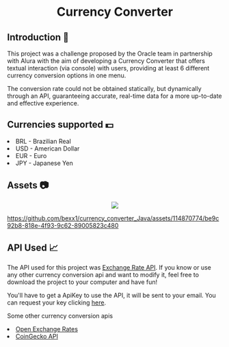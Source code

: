 <h1 align="center">Currency Converter</h1>
<h2>Introduction 📄</h2>
<p>This project was a challenge proposed by the Oracle team in partnership with Alura with the aim of developing a Currency Converter that offers textual interaction (via console) with users, providing at least 6 different currency conversion options in one menu.</p>
<p>The conversion rate could not be obtained statically, but dynamically through an API, guaranteeing accurate, real-time data for a more up-to-date and effective experience.</p>

<h2>Currencies supported 💵</h2>
<li>BRL - Brazilian Real</li>
<li>USD - American Dollar</li>
<li>EUR - Euro</li>
<li>JPY - Japanese Yen</li>

<h2>Assets 📷</h2>
<div align="center">
  <img src="https://github.com/bexx1/currency_converter_Java/assets/114870774/a80fd4cd-e161-450f-b40a-d90f08ca7649"/>
</div>

https://github.com/bexx1/currency_converter_Java/assets/114870774/be9c92b8-818e-4f93-9c62-89005823c480

<h2>API Used 📈</h2>
<p>The API used for this project was <a href="https://www.exchangerate-api.com/" target="_blank">Exchange Rate API</a>. If you know or use any other currency conversion api and want to modify it, feel free to download the project to your computer and have fun!</p>
<p>You'll have to get a ApiKey to use the API, it will be sent to your email. You can request your key clicking <a href="https://app.exchangerate-api.com/sign-up" target="_blank">here</a>.</p>
<p>Some other currency conversion apis</p>
<li><a href="https://openexchangerates.org/" target="_blank">Open Exchange Rates</a></li>
<li><a href="https://www.coingecko.com/en/api" target="_blank">CoinGecko API</a></li>

